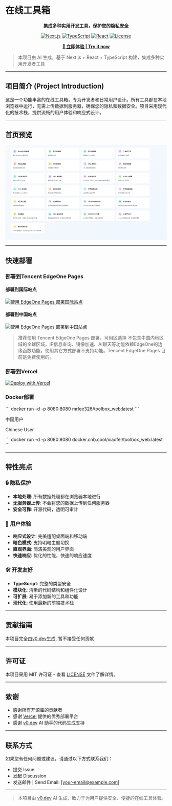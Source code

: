 # 在线工具箱

<div align="center">

**集成多种实用开发工具，保护您的隐私安全**

[![Next.js](https://img.shields.io/badge/Next.js-13-black?style=flat-square&logo=next.js)](https://nextjs.org/)
[![TypeScript](https://img.shields.io/badge/TypeScript-5-blue?style=flat-square&logo=typescript)](https://www.typescriptlang.org/)
[![React](https://img.shields.io/badge/React-18-61dafb?style=flat-square&logo=react)](https://reactjs.org/)
[![License](https://img.shields.io/badge/License-MIT-green?style=flat-square)](LICENSE)

**[🚀 立即体验 | Try it now](https://tool.lixf.ink/)**

</div>

> 本项目由 AI 生成，基于 Next.js + React + TypeScript 构建，集成多种实用开发者工具

---

## 项目简介 (Project Introduction)

这是一个功能丰富的在线工具箱，专为开发者和日常用户设计。所有工具都在本地浏览器中运行，无需上传数据到服务器，确保您的隐私和数据安全。项目采用现代化的技术栈，提供流畅的用户体验和响应式设计。

---

## 首页预览

![首页](images/index.png)

---

## 快速部署

### 部署到Tencent EdgeOne Pages


#### 部署到国际站点

[![使用 EdgeOne Pages 部署国际站点](https://cdnstatic.tencentcs.com/edgeone/pages/deploy.svg)](https://edgeone.ai/pages/new?repository-url=https%3A%2F%2Fgithub.com%2Flixiaofei123%2Ftoolbox_web&build-command=npm%20run%20build&install-command=npm%20install&root-directory=%2F&output-directory=out)

#### 部署到中国站点

[![使用 EdgeOne Pages 部署到中国站点](https://cdnstatic.tencentcs.com/edgeone/pages/deploy.svg)](https://console.cloud.tencent.com/edgeone/pages/new?repository-url=https%3A%2F%2Fgithub.com%2Flixiaofei123%2Ftoolbox_web&build-command=npm%20run%20build&install-command=npm%20install&root-directory=%2F&output-directory=out)


> 推荐使用 Tencent EdgeOne Pages 部署，可用区选择 不包含中国内地区域的全球区域，IP信息查询、镜像加速、AI聊天等功能依赖EdgeOne的边缘函数功能，使用其它方式部署不支持功能。Tencent EdgeOne Pages 目前是免费使用的。

### 部署到Vercel


[![Deploy with Vercel](https://vercel.com/button)](https://vercel.com/new/clone?repository-url=https%3A%2F%2Fgithub.com%2Flixiaofei123%2Ftoolbox_web)



### Docker部署

\`\`\`
docker run -d -p 8080:8080 mrlee326/toolbox_web:latest
\`\`\`


中国用户

Chinese User

\`\`\`
docker run -d -p 8080:8080 docker.cnb.cool/xiaofei/toolbox_web:latest
\`\`\`

---

## 特性亮点

### 🔒 隐私保护
- **本地处理**: 所有数据处理都在浏览器本地进行
- **无服务器上传**: 不会将您的数据上传到任何服务器
- **安全可靠**: 开源代码，透明可审计

### 🎨 用户体验 
- **响应式设计**: 完美适配桌面端和移动端 
- **暗色模式**: 支持明暗主题切换 
- **直观界面**: 简洁美观的用户界面
- **快速响应**: 优化的性能，快速的响应速度 

### 🛠️ 开发友好
- **TypeScript**: 完整的类型安全
- **模块化**: 清晰的代码结构和组件化设计
- **可扩展**: 易于添加新的工具和功能
- **现代化**: 使用最新的前端技术栈 

---

## 贡献指南

本项目完全由[v0.dev](https://v0.dev)生成, 暂不接受任何贡献

---

## 许可证

本项目采用 MIT 许可证 - 查看 [LICENSE](LICENSE) 文件了解详情。

---

## 致谢

- 感谢所有开源库的贡献者
- 感谢 [Vercel](https://vercel.com) 提供的优秀部署平台
- 感谢 [v0.dev](https://v0.dev) AI 助手的代码生成支持

---

## 联系方式

如果您有任何问题或建议，请通过以下方式联系我们：

- 提交 Issue
- 发起 Discussion
- 发送邮件 | Send Email: [your-email@example.com]

---

> 本项目由 [v0.dev](https://v0.dev/) AI 生成，致力于为用户提供安全、便捷的在线工具体验。
>
